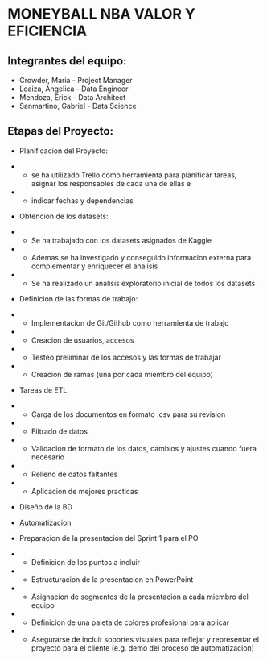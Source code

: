 # MONEYBALL NBA VALOR Y EFICIENCIA

## Integrantes del equipo: 
- Crowder, Maria - Project Manager 
- Loaiza, Angelica - Data Engineer
- Mendoza, Erick - Data Architect
- Sanmartino, Gabriel - Data Science

## Etapas del Proyecto:
- Planificacion del Proyecto: 
- * se ha utilizado Trello como herramienta para planificar tareas, asignar los responsables de cada una de ellas e
- * indicar fechas y dependencias

- Obtencion de los datasets:
- * Se ha trabajado con los datasets asignados de Kaggle
- * Ademas se ha investigado y conseguido informacion externa para complementar y enriquecer el analisis
- * Se ha realizado un analisis exploratorio inicial de todos los datasets

- Definicion de las formas de trabajo:
- * Implementacion de Git/Github como herramienta de trabajo
- * Creacion de usuarios, accesos
- * Testeo preliminar de los accesos y las formas de trabajar
- * Creacion de ramas (una por cada miembro del equipo)

- Tareas de ETL
- * Carga de los documentos en formato .csv para su revision
- * Filtrado de datos
- * Validacion de formato de los datos, cambios y ajustes cuando fuera necesario
- * Relleno de datos faltantes
- * Aplicacion de mejores practicas

- Diseño de la BD

- Automatizacion

- Preparacion de la presentacion del Sprint 1 para el PO
- * Definicion de los puntos a incluir
- * Estructuracion de la presentacion en PowerPoint
- * Asignacion de segmentos de la presentacion a cada miembro del equipo
- * Definicion de una paleta de colores profesional para aplicar
- * Asegurarse de incluir soportes visuales para reflejar y representar el proyecto para el cliente (e.g. demo del proceso de automatizacion)